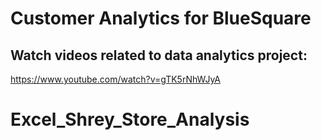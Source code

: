 # Customer Analytics for BlueSquare

## Watch videos related to data analytics project: 
https://www.youtube.com/watch?v=gTK5rNhWJyA 
# Excel_Shrey_Store_Analysis
